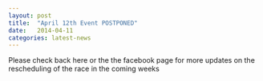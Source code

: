```yaml
---
layout: post
title:  "April 12th Event POSTPONED"
date:   2014-04-11
categories: latest-news
---
```

Please check back here or the the facebook page for more updates on the rescheduling of the race in the coming weeks

